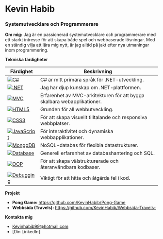 # Kevin Habib
### Systemutvecklare och Programmerare



**Om mig:**
Jag är en passionerad systemutvecklare och programmerare med ett starkt intresse för att skapa både spel och webbaserade lösningar. Med en ständig vilja att lära mig nytt, är jag alltid på jakt efter nya utmaningar inom programmering.

**Tekniska färdigheter**

| Färdighet | Beskrivning |
|---|---|
| [![C#](https://img.shields.io/badge/C%23-239120?style=flat-square)](https://docs.microsoft.com/en-us/dotnet/csharp/) | C# är mitt primära språk för .NET-utveckling. |
| [![.NET](https://img.shields.io/badge/.NET-blue?style=flat-square)](https://dotnet.microsoft.com/learn/dotnet/what-is-dotnet) | Jag har djup kunskap om .NET-plattformen. |
| [![MVC](https://img.shields.io/badge/MVC-blue?style=flat-square)](https://en.wikipedia.org/wiki/Model%E2%80%93view%E2%80%93controller) | Erfarenhet av MVC-arkitekturen för att bygga skalbara webapplikationer. |
| [![HTML5](https://img.shields.io/badge/HTML5-E34F26?style=flat-square)](https://developer.mozilla.org/en-US/docs/Web/HTML/Element) | Grunden för all webbutveckling. |
| [![CSS3](https://img.shields.io/badge/CSS3-1572B6?style=flat-square)](https://developer.mozilla.org/en-US/docs/Web/CSS) | För att skapa visuellt tilltalande och responsiva webbplatser. |
| [![JavaScript](https://img.shields.io/badge/JavaScript-F7DF1E?style=flat-square)](https://developer.mozilla.org/en-US/docs/Web/JavaScript) | För interaktivitet och dynamiska webbapplikationer. |
| [![MongoDB](https://img.shields.io/badge/MongoDB-47A248?style=flat-square)](https://www.mongodb.com/) | NoSQL-databas för flexibla datastrukturer. |
| [![Database](https://img.shields.io/badge/Database-blue?style=flat-square)](https://en.wikipedia.org/wiki/Database) | Generell erfarenhet av databashantering och SQL. |
| [![OOP](https://img.shields.io/badge/OOP-blue?style=flat-square)](https://en.wikipedia.org/wiki/Object-oriented_programming) | För att skapa välstrukturerade och återanvändbara kodbaser. |
| [![Debugging](https://img.shields.io/badge/Debugging-blue?style=flat-square)](https://en.wikipedia.org/wiki/Debugging) | Viktigt för att hitta och åtgärda fel i kod. |

**Projekt**
* **Pong Game:** https://github.com/KevinHabib/Pong-Game
* **Webbsida (Travels):** https://github.com/KevinHabib/Webbsida-Travels-

**Kontakta mig**
* Kevinhabib99@hotmail.com
* [Din LinkedIn]
